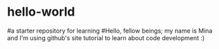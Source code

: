 # hello-world
#a starter repository for learning
#Hello, fellow beings; my name is Mina and I'm using github's site tutorial to learn about code development :)  
